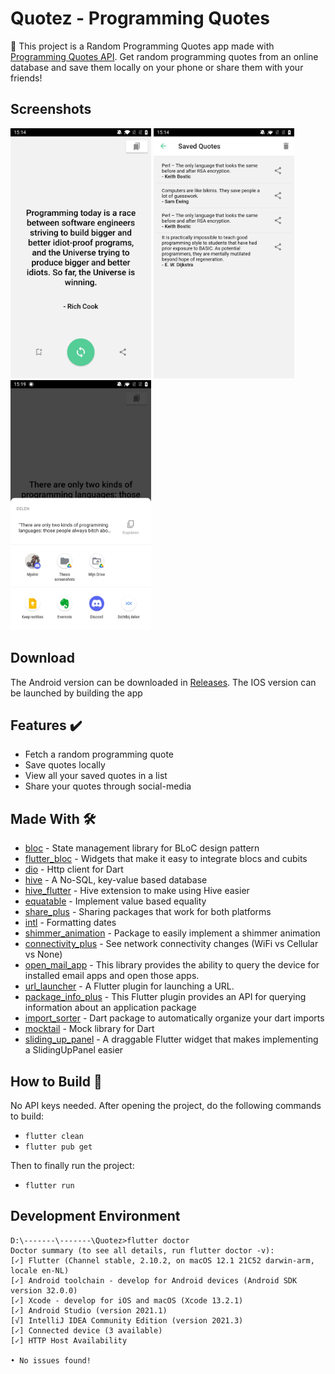 # Quotez - Programming Quotes
:speech_balloon: This project is a Random Programming Quotes app made with [Programming Quotes API]. Get random programming quotes from an online database and save them locally on your phone or share them with your friends!


## Screenshots
<p>
  <img src="https://github.com/Ashhas/Quotez/blob/master/screenshots/Screenshot_20211105-151413.jpg" width="225">
  <img src="https://github.com/Ashhas/Quotez/blob/master/screenshots/Screenshot_20211105-151418.jpg" width="225"> 
  <img src="https://github.com/Ashhas/Quotez/blob/master/screenshots/Screenshot_20211105-151958.jpg" width="225">
 </p>
 

## Download
The Android version can be downloaded in [Releases]. The IOS version can be launched by building the app


## Features ✔️
* Fetch a random programming quote
* Save quotes locally
* View all your saved quotes in a list
* Share your quotes through social-media


## Made With 🛠
- [bloc](https://pub.dev/packages/bloc) - State management library for BLoC design pattern
- [flutter_bloc](https://pub.dev/packages/flutter_bloc) - Widgets that make it easy to integrate blocs and cubits
- [dio](https://pub.dev/packages/dio) - Http client for Dart
- [hive](https://pub.dev/packages/hive) - A No-SQL, key-value based database
- [hive_flutter](https://pub.dev/packages/hive_flutter) - Hive extension to make using Hive easier
- [equatable](https://pub.dev/packages/equatable) - Implement value based equality
- [share_plus](https://pub.dev/packages/intl) - Sharing packages that work for both platforms
- [intl](https://pub.dev/packages/intl) - Formatting dates
- [shimmer_animation](https://pub.dev/packages/shimmer_animation) - Package to easily implement a shimmer animation
- [connectivity_plus](https://pub.dev/packages/connectivity_plus) - See network connectivity changes (WiFi vs Cellular vs None)
- [open_mail_app](https://pub.dev/packages/open_mail_app) - This library provides the ability to query the device for installed email apps and open those apps.
- [url_launcher](https://pub.dev/packages/url_launcher) - A Flutter plugin for launching a URL.
- [package_info_plus](https://pub.dev/packages/package_info_plus) - This Flutter plugin provides an API for querying information about an application package
- [import_sorter](https://pub.dev/packages/import_sorter) - Dart package to automatically organize your dart imports
- [mocktail](https://pub.dev/packages/mocktail) - Mock library for Dart
- [sliding_up_panel](https://pub.dev/packages/sliding_up_panel) - A draggable Flutter widget that makes implementing a SlidingUpPanel easier


## How to Build 📱
No API keys needed. After opening the project, do the following commands to build:

- `flutter clean`
- `flutter pub get`

Then to finally run the project:
- `flutter run`

## Development Environment
```
D:\-------\-------\Quotez>flutter doctor
Doctor summary (to see all details, run flutter doctor -v):
[✓] Flutter (Channel stable, 2.10.2, on macOS 12.1 21C52 darwin-arm, locale en-NL)
[✓] Android toolchain - develop for Android devices (Android SDK version 32.0.0)
[✓] Xcode - develop for iOS and macOS (Xcode 13.2.1)
[✓] Android Studio (version 2021.1)
[√] IntelliJ IDEA Community Edition (version 2021.3)
[✓] Connected device (3 available)
[✓] HTTP Host Availability

• No issues found!
```

[Programming Quotes API]:http://quotes.stormconsultancy.co.uk/api
[Releases]:https://github.com/Ashhas/Quotez/releases

